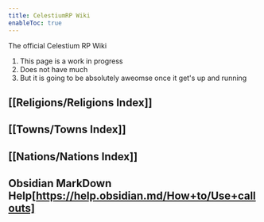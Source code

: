 ```yaml
---
title: CelestiumRP Wiki
enableToc: true
---
```


The official Celestium RP Wiki

1. This page is a work in progress
2. Does not have much
3. But it is going to be absolutely aweomse once it get's up and running

## [[Religions/Religions Index]]

## [[Towns/Towns Index]]

## [[Nations/Nations Index]]

## Obsidian MarkDown Help[https://help.obsidian.md/How+to/Use+callouts]
